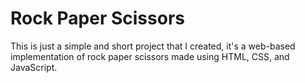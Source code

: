 # Rock Paper Scissors

This is just a simple and short project that I created, it's a web-based implementation of rock paper scissors made using HTML, CSS, and JavaScript.
